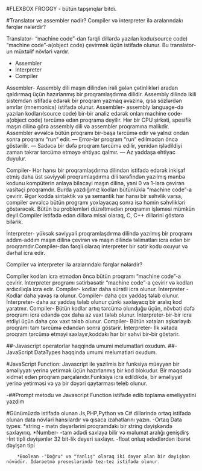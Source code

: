 #FLEXBOX FROGGY - bütün tapşırıqlar  bitdi.

 <!-- .............................................................................................. -->


#Translator ve assembler nədir? Compiler və interpreter ilə aralarındakı fərqlər nələrdir?

Translator- “machine code”-dan fərqli dillərdə yazılan kodu(source code) “machine code”-a(object code) çevirmək üçün istifadə olunur. Bu translator-un müxtəlif növləri vardır.

- Assembler
- İnterpreter
- Compiler

Assembler- Assembly dili maşın dilindən irəli gələn çətinlikləri aradan qaldırmaq üçün hazırlanmış bir proqramlaşdırma dilidir.  Assembly  dilində ikili sistemdən istifadə edərək bir proqram yazmaq əvəzinə, qısa sözlərdən əmrlər (mnemonics) istifadə olunur.
Assembler- assembly language-də yazılan kodları(source code) bir-bir analiz edərək onları machine code-a(object code) tərcümə edən proqrama deyilir.
Hər bir CPU şirkəti, spesifik maşın dilinə görə assembly dili və assembler proqramına malikdir.
 Assembler əvvəlcə bütün proqramı bir-başa tərcümə edir və yalnız ondan sonra proqramı “run” edir.
— Error-lar proqram “run” edilmədən öncə göstərilir.
— Sadəcə bir dəfə proqram tərcümə edilir, yenidən işlədildiyi zaman təkrar tərcümə etməyə ehtiyac qalmır.
— Az yaddaşa ehtiyac duyulur.

Compiler- Hər hansı bir proqramlaşdırma dilindən istifadə edərək inkişaf etmiş daha üst səviyyəli proqramlaşdırma dili tərəfindən yazılmış mənbə kodunu kompüterin anlaya biləcəyi maşın dilinə, yəni 0 və 1-lərə çevirən vasitəçi proqramdır. Burda yazdığımız kodları bütünlüklə “machine code”-a çevirir. 
Əgər kodda sintaktik və ya semantik hər hansı bir səhvlik varsa, compiler əvvəlcə bütün programı yoxlayacaq sonra isə həmin səhvlikləri göstərəcək. Bütün bu problemləri düzəltmədən proqramın işləməsi mümkün deyil.Compiler istifadə edən dillərə misal olaraq, C, C++ dillərini göstərə bilərik.

İnterpreter-  yüksək səviyyəli proqramlaşdırma dilində yazılmış bir proqramı addım-addım maşın dilinə çevirən və maşın dilində təlimatları icra edən bir proqramdır.Compiler-dan fərqli olaraq interpreter bir sətir kodu oxuyur və dərhal icra edir.

 Compiler və interpreter ilə aralarındakı fərqlər nələrdir?
 
 Compiler kodları icra etmədən öncə bütün proqramı “machine code”-a çevirir.
 Interpreter programı sətirbəsətir “machine code”-a çevirir və kodları ardıcıllıqla icra edir.
 Compiler- kodlar daha sürətli icra olunur.
 İnterpreter - Kodlar daha yavaş ra olunur.
 Compiler- daha çox yaddaş tələb olunur.
 İnterpreter- daha az yaddaş tələb olunur çünki saxlayacq bir aralıq kod yaratmır.
 Compiler- Bütün kodlar artıq tərcümə olunduğu üçün, növbəti dəfə proqramı icra edəndə çox daha az vaxt tələb olunur.
 İnterpreter-bir-bir icra etdiyi üçün daha çox vaxt tələb olunur.
 Compiler- Bütün xətaları aşkarlayıb proqramı tam tərcümə edəndən sonra göstərir.
 İnterpreter- İlk xətada proqram tərcümə etməyi saxlayır,koddakı hər bir səhvi bir-bir göstərir.
 
 <!-- .............................................................................................. -->

##-Javascript operatorlar haqqinda umumi melumatlari oxudum.
##-JavaScript DataTypes haqqinda umumi melumatlari oxudum.

#JavaScript Function:
Javascript ile yazilmis bir funksiya müəyyən bir əməliyyatı yerinə yetirmək üçün hazırlanmış bir kod blokudur.
Bir məqsədə xidmət edən proqram parçalarıdır.Funksiya icra edildikdə, bir əməliyyat yerinə yetirməsi və ya bir dəyəri qaytarması teleb olunur.

-##Prompt metodu ve Javascript Function istifade edib toplama emeliyyatini yazdim


#Günümüzdə istifadə olunan Js,PHP,Python və C# dillərində ortaq istifadə olunan data növləri hansılardır və qısaca izahatlarını yazın.
-Ortaq Data types:
        *string - mətn dəyərlərini proqramdakı bir string dəyişkəndə saxlayırıq.
        *Number- 
        -tam ədədi saxlaya bilir və məlumat aralığı genişdirş
        -İnt tipli dəyişənlər 32 bit-lik deyeri saxlayır.
        -float onluq ədədlərdən ibarət dəyişən tipi

        *Boolean -"Doğru" və "Yanlış" olaraq iki dəyər alan bir dəyişkən növüdür. İdarəetmə proseslərində tez-tez istifadə olunur.

